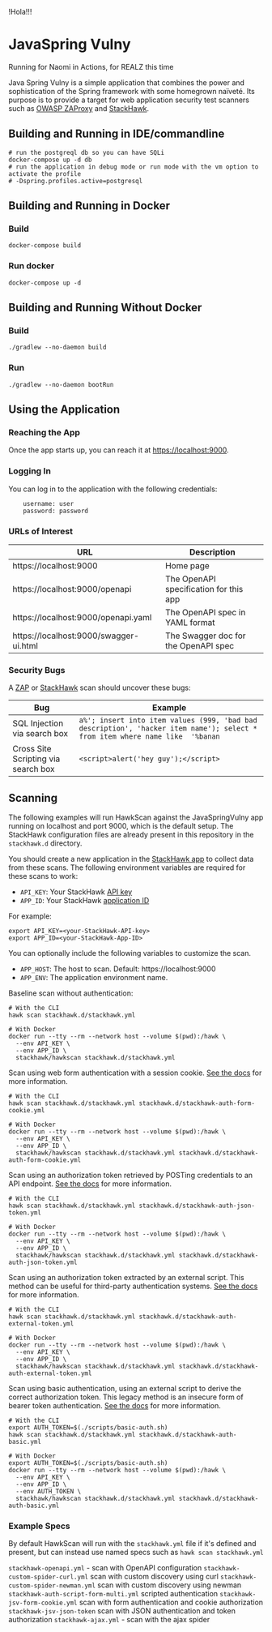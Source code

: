 !Hola!!!
 
# JavaSpring Vulny

Running for Naomi in Actions, for REALZ this time

Java Spring Vulny is a simple application that combines the power and sophistication of the Spring framework with some homegrown naïveté. Its purpose is to provide a target for web application security test scanners such as [OWASP ZAProxy](https://www.zaproxy.org/) and [StackHawk](https://www.stackhawk.com/).

## Building and Running in IDE/commandline
```shell script
# run the postgreql db so you can have SQLi
docker-compose up -d db
# run the application in debug mode or run mode with the vm option to activate the profile
# -Dspring.profiles.active=postgresql
```

## Building and Running in Docker

### Build
```shell script
docker-compose build
```

### Run docker
```shell script
docker-compose up -d
```

## Building and Running Without Docker

### Build
```shell script
./gradlew --no-daemon build
```

### Run
```shell script
./gradlew --no-daemon bootRun
```

## Using the Application

### Reaching the App

Once the app starts up, you can reach it at [https://localhost:9000](https://localhost:9000).

### Logging In
You can log in to the application with the following credentials:

```
    username: user
    password: password
```

### URLs of Interest

| URL | Description |
| --- | --- |
| https://localhost:9000 | Home page |
| https://localhost:9000/openapi | The OpenAPI specification for this app |
| https://localhost:9000/openapi.yaml | The OpenAPI spec in YAML format |
| https://localhost:9000/swagger-ui.html | The Swagger doc for the OpenAPI spec |

### Security Bugs

A [ZAP](https://www.zaproxy.org/) or [StackHawk](https://www.stackhawk.com/login) scan should uncover these bugs:

| Bug | Example |
| --- | --- |
| SQL Injection via search box | `a%'; insert into item values (999, 'bad bad description', 'hacker item name'); select * from item where name like  '%banan` |
| Cross Site Scripting via search box | `<script>alert('hey guy');</script>` |

## Scanning

The following examples will run HawkScan against the JavaSpringVulny app running on localhost and port 9000, which is the default setup. The StackHawk configuration files are already present in this repository in the `stackhawk.d` directory.

You should create a new application in the [StackHawk app](https://app.stackhawk.com/applications) to collect data from these scans. The following environment variables are required for these scans to work:

 * `API_KEY`: Your StackHawk [API key](https://app.stackhawk.com/settings/apikeys)
 * `APP_ID`: Your StackHawk [application ID](https://app.stackhawk.com/applications)

For example:

```shell
export API_KEY=<your-StackHawk-API-key>
export APP_ID=<your-StackHawk-App-ID>
```

You can optionally include the following variables to customize the scan.

 * `APP_HOST`: The host to scan. Default: https://localhost:9000
 * `APP_ENV`: The application environment name.

Baseline scan without authentication:
```shell
# With the CLI
hawk scan stackhawk.d/stackhawk.yml

# With Docker
docker run --tty --rm --network host --volume $(pwd):/hawk \
  --env API_KEY \
  --env APP_ID \
  stackhawk/hawkscan stackhawk.d/stackhawk.yml
```

Scan using web form authentication with a session cookie. [See the docs](https://docs.stackhawk.com/hawkscan/authenticated-scanning/form-based-authentication.html#example-form-with-http-parameters-with-cookie-authorization) for more information.
```shell
# With the CLI
hawk scan stackhawk.d/stackhawk.yml stackhawk.d/stackhawk-auth-form-cookie.yml

# With Docker
docker run --tty --rm --network host --volume $(pwd):/hawk \
  --env API_KEY \
  --env APP_ID \
  stackhawk/hawkscan stackhawk.d/stackhawk.yml stackhawk.d/stackhawk-auth-form-cookie.yml
```

Scan using an authorization token retrieved by POSTing credentials to an API endpoint. [See the docs](https://docs.stackhawk.com/hawkscan/authenticated-scanning/form-based-authentication.html#example-form-with-api-call--json-payload-with-token-authorization) for more information.
```shell
# With the CLI
hawk scan stackhawk.d/stackhawk.yml stackhawk.d/stackhawk-auth-json-token.yml

# With Docker
docker run --tty --rm --network host --volume $(pwd):/hawk \
  --env API_KEY \
  --env APP_ID \
  stackhawk/hawkscan stackhawk.d/stackhawk.yml stackhawk.d/stackhawk-auth-json-token.yml
```

Scan using an authorization token extracted by an external script. This method can be useful for third-party authentication systems. [See the docs](https://docs.stackhawk.com/hawkscan/authenticated-scanning/inject-cookies-and-tokens.html#injecting-a-token) for more information.
```shell
# With the CLI
hawk scan stackhawk.d/stackhawk.yml stackhawk.d/stackhawk-auth-external-token.yml

# With Docker
docker run --tty --rm --network host --volume $(pwd):/hawk \
  --env API_KEY \
  --env APP_ID \
  stackhawk/hawkscan stackhawk.d/stackhawk.yml stackhawk.d/stackhawk-auth-external-token.yml
```

Scan using basic authentication, using an external script to derive the correct authorization token. This legacy method is an insecure form of bearer token authentication. [See the docs](https://docs.stackhawk.com/hawkscan/authenticated-scanning/inject-cookies-and-tokens.html#injecting-a-token) for more information.
```shell
# With the CLI
export AUTH_TOKEN=$(./scripts/basic-auth.sh)
hawk scan stackhawk.d/stackhawk.yml stackhawk.d/stackhawk-auth-basic.yml

# With Docker
export AUTH_TOKEN=$(./scripts/basic-auth.sh)
docker run --tty --rm --network host --volume $(pwd):/hawk \
  --env API_KEY \
  --env APP_ID \
  --env AUTH_TOKEN \
  stackhawk/hawkscan stackhawk.d/stackhawk.yml stackhawk.d/stackhawk-auth-basic.yml
```

### Example Specs

By default HawkScan will run with the `stackhawk.yml` file if it's defined and present, but can instead use named specs such as `hawk scan stackhawk.yml`

`stackhawk-openapi.yml` - scan with OpenAPI configuration
`stackhawk-custom-spider-curl.yml` scan with custom discovery using curl
`stackhawk-custom-spider-newman.yml` scan with custom discovery using newman
`stackhawk-auth-script-form-multi.yml` scripted authentication 
`stackhawk-jsv-form-cookie.yml` scan with form authentication and cookie authorization
`stackhawk-jsv-json-token` scan with JSON authentication and token authorization
`stackhawk-ajax.yml` - scan with the ajax spider
